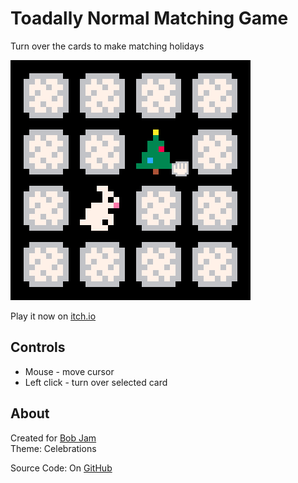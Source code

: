 # Toadally Normal Matching Game
Turn over the cards to make matching holidays

[![Four by four grid of cards with 2 turned over](screenshots/cover.png)](https://caterpillargames.itch.io/toadally-normal-matching-game)

Play it now on [itch.io](https://caterpillargames.itch.io/toadally-normal-matching-game)

## Controls
* Mouse - move cursor
* Left click - turn over selected card


## About
Created for [Bob Jam](https://itch.io/jam/bob-jam/entries)  
Theme: Celebrations  

Source Code: On [GitHub](https://github.com/CaterpillarGames/pico8-games/tree/master/carts/toadally-normal-matching-game)



